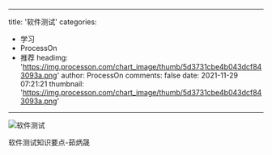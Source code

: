 
---
title: '软件测试'
categories: 
 - 学习
 - ProcessOn
 - 推荐
headimg: 'https://img.processon.com/chart_image/thumb/5d3731cbe4b043dcf843093a.png'
author: ProcessOn
comments: false
date: 2021-11-29 07:21:21
thumbnail: 'https://img.processon.com/chart_image/thumb/5d3731cbe4b043dcf843093a.png'
---

<div>   
<img class="thumb" alt="软件测试" src="https://img.processon.com/chart_image/thumb/5d3731cbe4b043dcf843093a.png" referrerpolicy="no-referrer">
<p>软件测试知识要点-茹炳晟</p>  
</div>
            